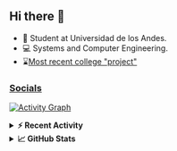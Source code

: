 ## Hi there 👋

<!--
**Daniel-VergaraM/Daniel-VergaraM** is a ✨ _special_ ✨ repository because its `README.md` (this file) appears on your GitHub profile.-->

- 🌱 Student at Universidad de los Andes.
- 💻 Systems and Computer Engineering.
- ⌛[Most recent college "project"](https://daniel-vergaram.github.io/Taller-1-DSE/)


<h3><a href="https://linktr.ee/dvergaram" target="_blank">Socials</a></h3>
  


[![Activity Graph](https://github-readme-activity-graph.vercel.app/graph?username=daniel-vergaram&theme=github-dark-dimmed&custom_title=Daniel%27s%20Activity%20Graph&hide_border=true)](https://github.com/ashutosh00710/github-readme-activity-graph)

<!--START_SECTION:activity-->

<!--END_SECTION:activity-->

<details> <summary> <b>⚡ Recent Activity</b> </summary>
  
<!--START_SECTION:waka-->
![Code Time](http://img.shields.io/badge/Code%20Time-277%20hrs%204%20mins-blue)

![Lines of code](https://img.shields.io/badge/From%20Hello%20World%20I%27ve%20Written-4.4%20million%20lines%20of%20code-blue)

**🐱 My GitHub Data** 

> 📦 13.0 kB Used in GitHub's Storage 
 > 
> 🏆 263 Contributions in the Year 2025
 > 
> 🚫 Not Opted to Hire
 > 
> 📜 5 Public Repositories 
 > 
> 🔑 4 Private Repositories 
 > 
**I'm an Early 🐤** 

```text
🌞 Morning                531 commits         █████████░░░░░░░░░░░░░░░░   34.44 % 
🌆 Daytime                468 commits         ████████░░░░░░░░░░░░░░░░░   30.35 % 
🌃 Evening                406 commits         ███████░░░░░░░░░░░░░░░░░░   26.33 % 
🌙 Night                  137 commits         ██░░░░░░░░░░░░░░░░░░░░░░░   08.88 % 
```


📊 **This Week I Spent My Time On** 

```text
🕑︎ Time Zone: America/Bogota

💬 Programming Languages: 
Bash                     9 hrs 7 mins        ███████████░░░░░░░░░░░░░░   44.21 % 
Java                     4 hrs 2 mins        █████░░░░░░░░░░░░░░░░░░░░   19.56 % 
HTML                     3 hrs 14 mins       ████░░░░░░░░░░░░░░░░░░░░░   15.73 % 
Markdown                 49 mins             █░░░░░░░░░░░░░░░░░░░░░░░░   03.99 % 
JSON                     48 mins             █░░░░░░░░░░░░░░░░░░░░░░░░   03.94 % 

🐱‍💻 Projects: 
oh-my-zsh                10 hrs 27 mins      █████████████░░░░░░░░░░░░   50.64 % 
Taller-1                 4 hrs 9 mins        █████░░░░░░░░░░░░░░░░░░░░   20.18 % 
ISIS2603_202510_S3_E3_Ase4 hrs 5 mins        █████░░░░░░░░░░░░░░░░░░░░   19.84 % 
Daniel-VergaraM          1 hr 36 mins        ██░░░░░░░░░░░░░░░░░░░░░░░   07.75 % 
EjerciciosAutoaprendizaje19 mins             ░░░░░░░░░░░░░░░░░░░░░░░░░   01.60 % 
```


 Last Updated on 06/04/2025 01:53:45 UTC
<!--END_SECTION:waka-->

</details>

<details> <summary> <b>📈 GitHub Stats</b> </summary>
<!--START_SECTION:simplewaka-->

```txt
From: 10 June 2024 - To: 07 April 2025

Total Time: 277 hrs 4 mins

Java              136 hrs 3 mins  🟩🟩🟩🟩🟩🟩🟩🟩🟩🟩🟩🟩🟨⬜⬜⬜⬜⬜⬜⬜⬜⬜⬜⬜⬜   49.11 %
JavaScript        55 hrs 4 mins   🟩🟩🟩🟩🟩⬜⬜⬜⬜⬜⬜⬜⬜⬜⬜⬜⬜⬜⬜⬜⬜⬜⬜⬜⬜   19.87 %
TypeScript        38 hrs 8 mins   🟩🟩🟩🟨⬜⬜⬜⬜⬜⬜⬜⬜⬜⬜⬜⬜⬜⬜⬜⬜⬜⬜⬜⬜⬜   13.76 %
Bash              11 hrs 8 mins   🟩⬜⬜⬜⬜⬜⬜⬜⬜⬜⬜⬜⬜⬜⬜⬜⬜⬜⬜⬜⬜⬜⬜⬜⬜   04.02 %
Python            7 hrs 17 mins   🟨⬜⬜⬜⬜⬜⬜⬜⬜⬜⬜⬜⬜⬜⬜⬜⬜⬜⬜⬜⬜⬜⬜⬜⬜   02.63 %
```

<!--END_SECTION:simplewaka-->
</details>
